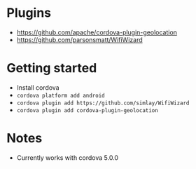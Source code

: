 # Plugins
* https://github.com/apache/cordova-plugin-geolocation
* https://github.com/parsonsmatt/WifiWizard

# Getting started
* Install cordova
* `cordova platform add android`
* `cordova plugin add https://github.com/simlay/WifiWizard`
* `cordova plugin add cordova-plugin-geolocation`

# Notes
* Currently works with cordova 5.0.0
